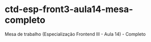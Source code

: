 # ctd-esp-front3-aula14-mesa-completo
Mesa de trabalho (Especialização Frontend III - Aula 14) - Completo
